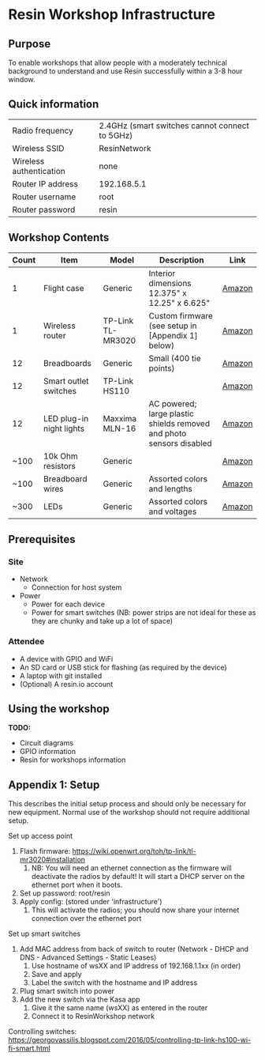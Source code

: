 Resin Workshop Infrastructure
=============================


Purpose
-------
To enable workshops that allow people with a moderately technical background to understand and use Resin successfully within a 3-8 hour window.


Quick information
-----------------

|                         |                                                |
|-------------------------|------------------------------------------------|
| Radio frequency         | 2.4GHz (smart switches cannot connect to 5GHz) |
| Wireless SSID           | ResinNetwork                                   |
| Wireless authentication | none                                           |
| Router IP address       | 192.168.5.1                                    |
| Router username         | root                                           |
| Router password         | resin                                          |


Workshop Contents
-----------------


| Count | Item                     | Model             | Description                                                          | Link                                      |
|-------|--------------------------|-------------------|----------------------------------------------------------------------|-----------------------------------------------------------|
| 1     | Flight case              | Generic           | Interior dimensions 12.375" x 12.25" x 6.625"                        | [Amazon](https://www.amazon.com/gp/product/B00HRC5N0G) |
| 1     | Wireless router          | TP-Link TL-MR3020 | Custom firmware (see setup in [Appendix 1] below)                    | [Amazon](https://www.amazon.com/gp/product/B00634PLTW) |
| 12    | Breadboards              | Generic           | Small (400 tie points)                                               | [Amazon](https://www.amazon.com/gp/product/B01DDI54II) |
| 12    | Smart outlet switches    | TP-Link HS110     |                                                                      | [Amazon](https://www.amazon.com/gp/product/B0178IC734) |
| 12    | LED plug-in night lights | Maxxima MLN-16    | AC powered; large plastic shields removed and photo sensors disabled | [Amazon](https://www.amazon.com/gp/product/B00IXWYR42) |
| ~100  | 10k Ohm resistors        | Generic           |                                                                      | [Amazon](https://www.amazon.com/gp/product/B0185FGYQA) |
| ~100  | Breadboard wires         | Generic           | Assorted colors and lengths                                          | [Amazon](https://www.amazon.com/gp/product/B005TZJ0AM) |
| ~300  | LEDs                     | Generic           | Assorted colors and voltages                                         | [Amazon](https://www.amazon.com/gp/product/B00UWBJM0Q) |



Prerequisites
-------------

### Site
* Network
   * Connection for host system
* Power
   * Power for each device
   * Power for smart switches (NB: power strips are not ideal for these as they are chunky and take up a lot of space)


### Attendee
* A device with GPIO and WiFi
* An SD card or USB stick for flashing (as required by the device)
* A laptop with git installed
* (Optional) A resin.io account

Using the workshop
------------------
**TODO:**
* Circuit diagrams
* GPIO information
* Resin for workshops information


Appendix 1: Setup
-------------------

This describes the initial setup process and should only be necessary for new equipment.  Normal use of the workshop should not require additional setup.


Set up access point
1. Flash firmware: https://wiki.openwrt.org/toh/tp-link/tl-mr3020#installation
   1. NB: You will need an ethernet connection as the firmware will deactivate the radios by default!  It will start a DHCP server on the ethernet port when it boots.
1. Set up password: root/resin
2. Apply config: (stored under 'infrastructure')
   1. This will activate the radios; you should now share your internet connection over the ethernet port


Set up smart switches
1. Add MAC address from back of switch to router (Network - DHCP and DNS - Advanced Settings - Static Leases)
   1. Use hostname of wsXX and IP address of 192.168.1.1xx (in order)
   2. Save and apply
   3. Label the switch with the hostname and IP address
1. Plug smart switch into power
2. Add the new switch via the Kasa app
   1. Give it the same name (wsXX) as entered in the router
   2. Connect it to ResinWorkshop network


Controlling switches: https://georgovassilis.blogspot.com/2016/05/controlling-tp-link-hs100-wi-fi-smart.html
